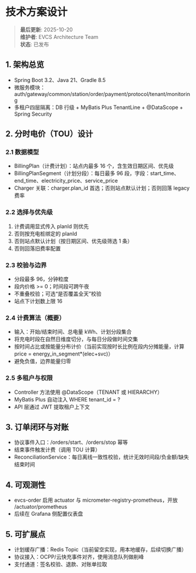 # 技术方案设计

> **最后更新**: 2025-10-20  
> **维护者**: EVCS Architecture Team  
> **状态**: 已发布

## 1. 架构总览
- Spring Boot 3.2、Java 21、Gradle 8.5
- 微服务模块：auth/gateway/common/station/order/payment/protocol/tenant/monitoring
- 多租户四层隔离：DB 行级 + MyBatis Plus TenantLine + @DataScope + Spring Security

## 2. 分时电价（TOU）设计
### 2.1 数据模型
- BillingPlan（计费计划）：站点内最多 16 个，含生效日期区间、优先级
- BillingPlanSegment（计划分段）：每日最多 96 段，字段：start_time、end_time、electricity_price、service_price
- Charger 关联：charger.plan_id 首选；否则站点默认计划；否则回落 legacy 费率

### 2.2 选择与优先级
1) 计费调用显式传入 planId 则优先
2) 否则按充电桩绑定的 planId
3) 否则站点默认计划（按日期区间、优先级筛选 1 条）
4) 否则回落旧费率配置

### 2.3 校验与边界
- 分段最多 96，分钟粒度
- 段内价格 >= 0；时间段可跨午夜
- 不重叠校验；可选“是否覆盖全天”校验
- 站点下计划数上限 16

### 2.4 计费算法（概要）
- 输入：开始/结束时间、总电量 kWh、计划分段集合
- 将充电时段在自然日维度切分，与每日分段做时间交集
- 按时间占比或按能量分布计价（当前实现按时长比例在段内分摊能量，计算 price = energy_in_segment*(elec+svc)）
- 避免负值，边界能量归零

### 2.5 多租户与权限
- Controller 方法使用 @DataScope（TENANT 或 HIERARCHY）
- MyBatis Plus 自动注入 WHERE tenant_id = ?
- API 层通过 JWT 提取租户上下文

## 3. 订单闭环与对账
- 协议事件入口：/orders/start、/orders/stop 幂等
- 结束事件触发计费（调用 TOU 计算）
- ReconciliationService：每日离线一致性校验，统计无效时间段/负金额/缺失结束时间

## 4. 可观测性
- evcs-order 启用 actuator 与 micrometer-registry-prometheus，开放 /actuator/prometheus
- 后续在 Grafana 侧配置仪表盘

## 5. 可扩展点
- 计划缓存广播：Redis Topic（当前留空实现，用本地缓存，后续切换广播）
- 协议接入：OCPP/云快充事件对齐，使用消息队列做削峰
- 支付通道：签名校验、退款、对账单拉取

